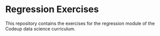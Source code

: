 # Regression Exercises

This repository contains the exercises for the regression module of the Codeup data science curriculum.
